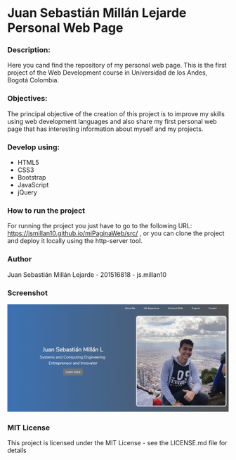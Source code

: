 # Juan Sebastián Millán Lejarde Personal Web Page

### Description:

Here you cand find the repository of my personal web page. This is the first project of the Web Development course in Universidad de los Andes, Bogotá Colombia. 

### Objectives:

The principal objective of the creation of this project is to improve my skills using web development languages and also share my first personal web page that has interesting information about myself and my projects.

### Develop using:

* HTML5
* CSS3
* Bootstrap
* JavaScript
* jQuery

### How to run the project

For running the project you just have to go to the following URL: https://jsmillan10.github.io/miPaginaWeb/src/ , or you can clone the project and deploy it locally using the http-server tool.

### Author

Juan Sebastián Millán Lejarde - 201516818 - js.millan10

### Screenshot
![Screenshot](img/screenshot.PNG)

### MIT License

This project is licensed under the MIT License - see the LICENSE.md file for details
